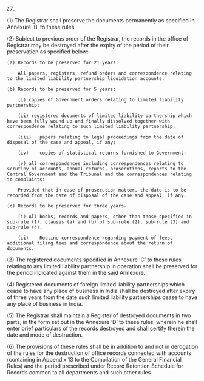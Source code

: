 27.
(1)	The Registrar shall preserve the documents permanently as specified in Annexure ‘B’ to these rules.

(2)	Subject to previous order of the Registrar, the records in the office of Registrar may be destroyed after the expiry of the period of their preservation as specified below:-

    (a)	Records to be preserved for 21 years:

        All papers, registers, refund orders and correspondence relating to the limited liability partnership liquidation accounts.

    (b)	Records to be preserved for 5 years:

        (i) copies of Government orders relating to limited liability partnership;

        (ii) registered documents of limited liability partnership which have been fully wound up and finally dissolved together with correspondence relating to such limited liability partnership;

        (iii)	papers relating to legal proceedings from the date of disposal of the case and appeal, if any;

        (iv)	copies of statistical returns furnished to Government;

        (v)	all correspondences including correspondences relating to scrutiny of accounts, annual returns, prosecutions, reports to the Central Government and the Tribunal and the correspondences relating to complaints:

        Provided that in case of prosecution matter, the date is to be recorded from the date of disposal of the case and appeal, if any.

    (c)	Records to be preserved for three years-

        (i)	All books, records and papers, other than those specified in sub-rule (1), clauses (a) and (b) of sub-rule (2), sub-rule (3) and sub-rule (4).

        (ii)	Routine correspondence regarding payment of fees, additional filing fees and correspondence about the return of documents.

(3)	The registered documents specified in Annexure ‘C’ to these rules relating to any limited liability partnership in operation shall be preserved for the period indicated against them in the said Annexure.

(4)	Registered documents of foreign limited liability partnerships which cease to have any place of business in India shall be destroyed after expiry of three years from the date such limited liability partnerships cease to have any place of business in India.

(5)	The Registrar shall maintain a Register of destroyed documents in two parts, in the form set out in the Annexure ‘D’ to these rules, wherein he shall enter brief particulars of the records destroyed and shall certify therein the date and mode of destruction.

(6)	The provisions of these rules shall be in addition to and not in derogation of the rules for the destruction of office records connected with accounts (containing in Appendix 13 to the Compilation of the General Financial Rules) and the period prescribed under Record Retention Schedule for Records common to all departments and such other rules.
